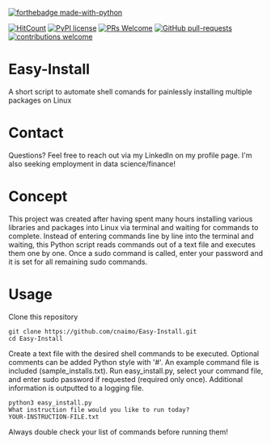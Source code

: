 [![forthebadge made-with-python](http://ForTheBadge.com/images/badges/made-with-python.svg)](https://www.python.org/)

[![HitCount](http://hits.dwyl.io/cnaimo/Easy-Install.svg)](http://hits.dwyl.io/cnaimo/Easy-Install) [![PyPI license](https://img.shields.io/pypi/l/ansicolortags.svg)](https://pypi.python.org/pypi/ansicolortags/) [![PRs Welcome](https://img.shields.io/badge/PRs-welcome-brightgreen.svg?style=flat-square)](http://makeapullrequest.com) [![GitHub pull-requests](https://img.shields.io/github/issues-pr/Naereen/StrapDown.js.svg)](https://GitHub.com/Naereen/StrapDown.js/pull/) [![contributions welcome](https://img.shields.io/badge/contributions-welcome-brightgreen.svg?style=flat)](https://github.com/dwyl/esta/issues)  


# Easy-Install
A short script to automate shell comands for painlessly installing multiple packages on Linux

# Contact
Questions? Feel free to reach out via my LinkedIn on my profile page. I'm also seeking employment in data science/finance!

# Concept
This project was created after having spent many hours installing various libraries and packages into Linux via terminal and waiting for commands to complete. Instead of entering commands line by line into the terminal and waiting, this Python script reads commands out of a text file and executes them one by one. Once a sudo command is called, enter your password and it is set for all remaining sudo commands.

# Usage
Clone this repository
```
git clone https://github.com/cnaimo/Easy-Install.git
cd Easy-Install
```

Create a text file with the desired shell commands to be executed. Optional comments can be added Python style with '#'.
An example command file is included (sample_installs.txt). Run easy_install.py, select your command file, and enter sudo password if requested (required only once). Additional information is outputted to a logging file. 

```
python3 easy_install.py
What instruction file would you like to run today?
YOUR-INSTRUCTION-FILE.txt
```

Always double check your list of commands before running them! 




